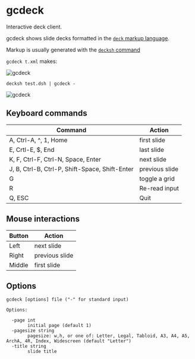# gcdeck

Interactive deck client.

gcdeck shows slide decks formatted in the [```deck``` markup language](https://github.com/ajstarks/deck/blob/master/README.md). 

Markup is usually generated with the [```decksh``` command](https://github.com/ajstarks/decksh/blob/master/README.md)


```gcdeck t.xml``` makes:


![gcdeck](gcdeck.png)


```decksh test.dsh | gcdeck - ```


![gcdeck](gcdeck0.png)

## Keyboard commands

| Command                                       | Action          |
| --------------------------------------------  | --------------- |
| A, Ctrl-A, ^, 1, Home                         | first slide     |
| E, Crtl-E, $, End                             | last slide      |
| K, F, Ctrl-F, Ctrl-N, Space, Enter            | next slide      |
| J, B, Ctrl-B, Ctrl-P, Shift-Space, Shift-Enter| previous slide  |
| G                                             | toggle a grid   |
| R                                             | Re-read input   |
| Q, ESC                                        | Quit            |

## Mouse interactions

| Button  | Action          |
| ------- | --------------- |
| Left    | next slide      |
| Right   | previous slide  |
| Middle  | first slide     |

## Options

```
gcdeck [options] file ("-" for standard input)

Options:

  -page int
    	initial page (default 1)
  -pagesize string
    	pagesize: w,h, or one of: Letter, Legal, Tabloid, A3, A4, A5, ArchA, 4R, Index, Widescreen (default "Letter")
  -title string
    	slide title
```